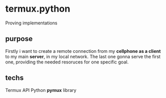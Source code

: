 # termux.python
Proving implementations
## purpose 
Firstly i want to create a remote connection from my **cellphone as a client** to my main **server**, in my local network. The last one gonna serve the first one, providing the needed resoruces for one specific goal.
## techs
Termux API
Python **pymux** library
